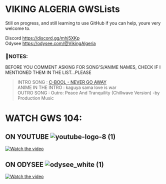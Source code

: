 # VIKING ALGERIA GWSLists
Still on progress, and still learning to use GitHub
if you can help, youre very welcome to.

Discord <https://discord.gg/mhj5XKp> <br>
Odysee <https://odysee.com/@VikingAlgeria>

### 📌NOTES:

BEFORE YOU COMMENT ASKING FOR SONG'S/ANIME NAMES, CHECK IF I MENTIONED THEM IN THE LIST…PLEASE

> INTRO SONG : [C-BOOL - NEVER GO AWAY](http://bit.ly/vaintro2) <br>
> ANIME IN THE INTRO : kaguya sama love is war <br>
> OUTRO SONG : Outro: Peace And Tranquility (Chillwave Version) -by Production Music

# WATCH GWS 104:
## ON YOUTUBE  ![youtube-logo-8 (1)](https://user-images.githubusercontent.com/45120897/215579531-8d5e832b-561b-42aa-80d1-e11a78bb06c6.png)

[![Watch the video](https://img.youtube.com/vi/A8561rhD_vQ/maxresdefault.jpg)](https://youtu.be/VRlieVdTznQ)

## ON ODYSEE ![odysee_white (1)](https://user-images.githubusercontent.com/45120897/215580058-aa512368-1253-45d5-ac0b-bbf5ab14fd6a.png)

[![Watch the video](https://img.youtube.com/vi/A8561rhD_vQ/maxresdefault.jpg)](https://odysee.com/@VikingAlgeria)


